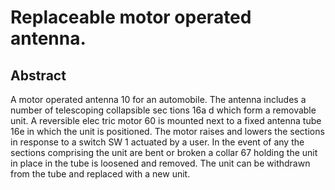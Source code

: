 # Replaceable motor operated antenna.

## Abstract
A motor operated antenna 10 for an automobile. The antenna includes a number of telescoping collapsible sec tions 16a d which form a removable unit. A reversible elec tric motor 60 is mounted next to a fixed antenna tube 16e in which the unit is positioned. The motor raises and lowers the sections in response to a switch SW 1 actuated by a user. In the event of any the sections comprising the unit are bent or broken a collar 67 holding the unit in place in the tube is loosened and removed. The unit can be withdrawn from the tube and replaced with a new unit.